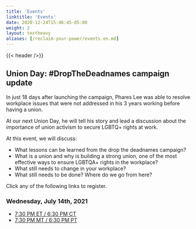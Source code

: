 ```yaml
---
title: 'Events'
linktitle: 'Events'
date: 2020-12-24T15:46:45-05:00
weight: 2
layout: textheavy
aliases: [/reclaim-your-power/events.en.md]
---
```


{{< header />}}

## Union Day: #DropTheDeadnames campaign update

In just 18 days after launching the campaign, Phares Lee was able to resolve workplace issues that were not addressed in his 3 years working before having a union. 

At our next Union Day, he will tell his story and lead a discussion about the importance of union activism to secure LGBTQ+ rights at work.

At this event, we will discuss:

- What lessons can be learned from the drop the deadnames campaign?
- What is a union and why is building a strong union, one of the most effective ways to ensure LGBTQA+ rights in the workplace?
- What still needs to change in your workplace?
- What still needs to be done? Where do we go from here?

Click any of the following links to register.

### Wednesday, July 14th, 2021

- [7:30 PM ET / 6:30 PM CT](https://zoom.us/meeting/register/tJMld-ihqj0sE9SeG9HU8NPwX4ARZ5Rxz1ny)
- [7:30 PM MT / 6:30 PM PT](https://zoom.us/meeting/register/tJApdOGtqzwvGNCQX6XP_Q-z8xKaTgM1QZJU)
